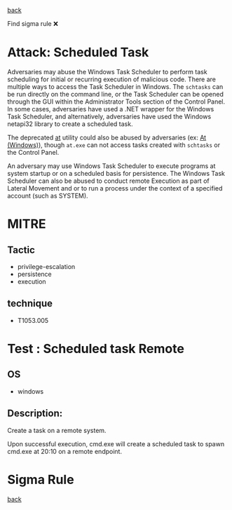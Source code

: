 
[back](../index.md)

Find sigma rule :x: 

# Attack: Scheduled Task 

Adversaries may abuse the Windows Task Scheduler to perform task scheduling for initial or recurring execution of malicious code. There are multiple ways to access the Task Scheduler in Windows. The <code>schtasks</code> can be run directly on the command line, or the Task Scheduler can be opened through the GUI within the Administrator Tools section of the Control Panel. In some cases, adversaries have used a .NET wrapper for the Windows Task Scheduler, and alternatively, adversaries have used the Windows netapi32 library to create a scheduled task.

The deprecated [at](https://attack.mitre.org/software/S0110) utility could also be abused by adversaries (ex: [At (Windows)](https://attack.mitre.org/techniques/T1053/002)), though <code>at.exe</code> can not access tasks created with <code>schtasks</code> or the Control Panel.

An adversary may use Windows Task Scheduler to execute programs at system startup or on a scheduled basis for persistence. The Windows Task Scheduler can also be abused to conduct remote Execution as part of Lateral Movement and or to run a process under the context of a specified account (such as SYSTEM).

# MITRE
## Tactic
  - privilege-escalation
  - persistence
  - execution


## technique
  - T1053.005


# Test : Scheduled task Remote
## OS
  - windows


## Description:
Create a task on a remote system.

Upon successful execution, cmd.exe will create a scheduled task to spawn cmd.exe at 20:10 on a remote endpoint.


# Sigma Rule


[back](../index.md)
